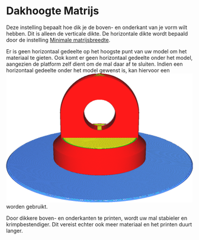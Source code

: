 Dakhoogte Matrijs
====
Deze instelling bepaalt hoe dik je de boven- en onderkant van je vorm wilt hebben. Dit is alleen de verticale dikte. De horizontale dikte wordt bepaald door de instelling [Minimale matrijsbreedte](mold_width.md).


Er is geen horizontaal gedeelte op het hoogste punt van uw model om het materiaal te gieten. Ook komt er geen horizontaal gedeelte onder het model, aangezien de platform zelf dient om de mal daar af te sluiten. Indien een horizontaal gedeelte onder het model gewenst is, kan hiervoor een ![Raft](../../../articles/images/adhesion_type_raft.png) worden gebruikt.

Door dikkere boven- en onderkanten te printen, wordt uw mal stabieler en krimpbestendiger. Dit vereist echter ook meer materiaal en het printen duurt langer.